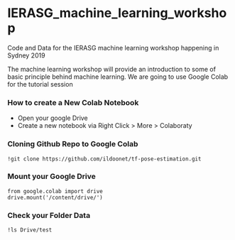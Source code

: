 # IERASG_machine_learning_workshop
Code and Data for the IERASG machine learning workshop happening in Sydney 2019

The machine learning workshop will provide an introduction to some of basic principle behind machine learning.
We are going to use Google Colab for the tutorial session

### How to create a New Colab Notebook
- Open your google Drive
- Create a new notebook via Right Click > More > Colaboraty

### Cloning Github Repo to Google Colab

```
!git clone https://github.com/ildoonet/tf-pose-estimation.git
```

### Mount your Google Drive

```
from google.colab import drive
drive.mount('/content/drive/')

```

### Check your Folder Data

```
!ls Drive/test
```
